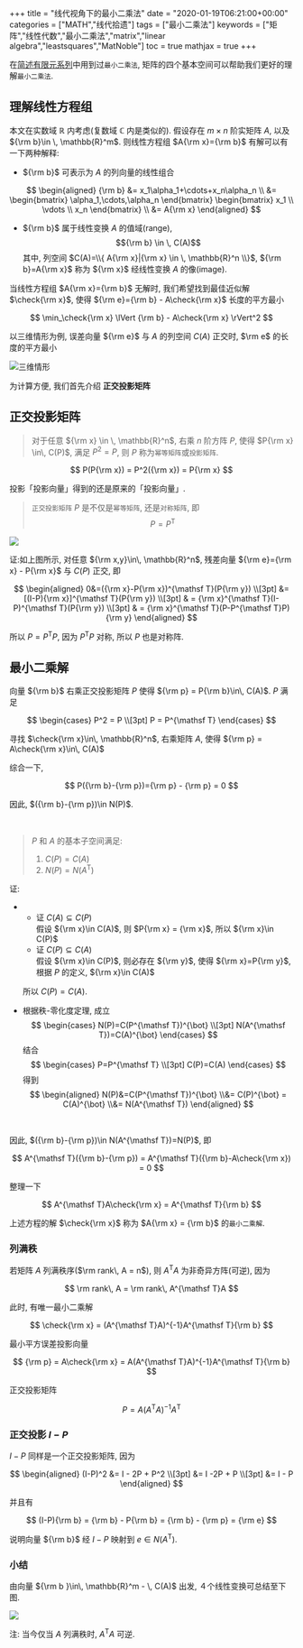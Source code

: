 +++
title = "线代视角下的最小二乘法"
date = "2020-01-19T06:21:00+00:00"
categories = ["MATH","线代拾遗"]
tags = ["最小二乘法"]
keywords = ["矩阵","线性代数","最小二乘法","matrix","linear algebra","leastsquares","MatNoble"]
toc = true
mathjax = true
+++

在[简述有限元系列](https://matnoble.me/categories/%E7%AE%80%E8%BF%B0%E6%9C%89%E9%99%90%E5%85%83/)中用到过`最小二乘法`, 矩阵的四个基本空间可以帮助我们更好的理解`最小二乘法`.

## 理解线性方程组

本文在实数域 $\mathbb{R}$ 内考虑(复数域 $\mathbb{C}$ 内是类似的). 假设存在 $m\times n$ 阶实矩阵 $A$, 以及 ${\rm b}\in \, \mathbb{R}^m$. 则线性方程组 $A{\rm x}={\rm b}$ 有解可以有一下两种解释:

- ${\rm b}$ 可表示为 $A$ 的列向量的线性组合

$$
\begin{aligned}
{\rm b} &= x_1\alpha_1+\cdots+x_n\alpha_n \\ &=
\begin{bmatrix}
\alpha_1,\cdots,\alpha_n
\end{bmatrix}
\begin{bmatrix}
x_1 \\ \vdots \\ x_n
\end{bmatrix} \\ &= A{\rm x}
\end{aligned}
$$

- ${\rm b}$ 属于线性变换 $A$ 的值域(range),
   $${\rm b} \in \, C(A)$$
   其中, 列空间 $C(A)=\\{ A{\rm x}|{\rm x} \in \, \mathbb{R}^n \\}$, ${\rm b}=A{\rm x}$ 称为 ${\rm x}$ 经线性变换 $A$ 的像(image).

当线性方程组 $A{\rm x}={\rm b}$ 无解时, 我们希望找到最佳近似解 $\check{\rm x}$, 使得 ${\rm e}={\rm b} - A\check{\rm x}$ 长度的平方最小

$$
\min_\check{\rm x} \lVert {\rm b} - A\check{\rm x} \rVert^2
$$

以三维情形为例, 误差向量 ${\rm e}$ 与 $A$ 的列空间 $C(A)$ 正交时, $\rm e$ 的长度的平方最小

![三维情形](https://imgkr.cn-bj.ufileos.com/390fed52-66a6-4c8f-80b1-366e381e2724.png)


为计算方便, 我们首先介绍 **正交投影矩阵**

## 正交投影矩阵

> 对于任意 ${\rm x} \in \, \mathbb{R}^n$, 右乘 $n$ 阶方阵 $P$, 使得 $P{\rm x} \in\, C(P)$, 满足 $P^2=P$, 则 $P$ 称为`幂等矩阵`或`投影矩阵`.

$$
P(P{\rm x}) = P^2({\rm x}) = P{\rm x}
$$

投影「投影向量」得到的还是原来的「投影向量」.

> `正交投影矩阵` $P$ 是不仅是`幂等矩阵`, 还是`对称矩阵`, 即
> $$ P = P^{\mathsf T} $$

![](https://imgkr.cn-bj.ufileos.com/b0b4f944-6b71-4b38-b89b-3bff3bfb6bc5.png)


证:如上图所示, 对任意 ${\rm x,y}\in\, \mathbb{R}^n$, 残差向量 ${\rm e}={\rm x} - P{\rm x}$ 与 $C(P)$ 正交, 即

$$
\begin{aligned}
0&=({\rm x}-P{\rm x})^{\mathsf T}(P{\rm y}) \\[3pt]
&= [(I-P){\rm x}]^{\mathsf T}(P{\rm y}) \\[3pt]
& = {\rm x}^{\mathsf T}(I-P)^{\mathsf T}(P{\rm y}) \\[3pt]
& = {\rm x}^{\mathsf T}(P-P^{\mathsf T}P){\rm y}
\end{aligned}
$$

所以 $P=P^{\mathsf T}P$, 因为 $P^{\mathsf T}P$ 对称, 所以 $P$ 也是对称阵.

## 最小二乘解

向量 ${\rm b}$ 右乘正交投影矩阵 $P$ 使得 ${\rm p}  = P{\rm b}\in\, C(A)$. $P$ 满足

$$
\begin{cases}
P^2 = P \\[3pt]
P = P^{\mathsf T}
\end{cases}
$$

寻找 $\check{\rm x}\in\, \mathbb{R}^n$, 右乘矩阵 $A$, 使得 ${\rm p} = A\check{\rm x}\in\, C(A)$

综合一下,

$$
P({\rm b}-{\rm p})={\rm p} - {\rm p} = 0
$$

因此, $({\rm b}-{\rm p})\in N(P)$.

<br />

> $P$ 和 $A$ 的基本子空间满足:
>
> 1. $C(P)=C(A)$
> 2. $N(P)=N(A^{\mathsf T})$

证:

- 
   - 证 $C(A)\subseteq C(P)$  
      假设 ${\rm x}\in C(A)$, 则 $P{\rm x} = {\rm x}$, 所以 ${\rm x}\in C(P)$
   - 证 $C(P)\subseteq C(A)$  
      假设 ${\rm x}\in C(P)$, 则必存在 ${\rm y}$, 使得 ${\rm x}=P{\rm y}$, 根据 $P$ 的定义, ${\rm x}\in C(A)$  
	  
    所以 $C(P)=C(A)$.

- 根据秩-零化度定理, 成立
   $$
   \begin{cases}
   N(P)=C(P^{\mathsf T})^{\bot} \\[3pt] N(A^{\mathsf T})=C(A)^{\bot}
   \end{cases}
   $$
   结合
   $$
   \begin{cases}
   P=P^{\mathsf T} \\[3pt] C(P)=C(A)
   \end{cases}
   $$
   得到
   $$
   \begin{aligned}
   N(P)&=C(P^{\mathsf T})^{\bot} \\&= C(P)^{\bot} = C(A)^{\bot} \\&= N(A^{\mathsf T})
   \end{aligned}
   $$

<br />

因此, $({\rm b}-{\rm p})\in N(A^{\mathsf T})=N(P)$, 即

$$
A^{\mathsf T}({\rm b}-{\rm p}) = A^{\mathsf T}({\rm b}-A\check{\rm x}) = 0
$$

整理一下

$$
A^{\mathsf T}A\check{\rm x} = A^{\mathsf T}{\rm b}
$$

上述方程的解 $\check{\rm x}$ 称为 $A{\rm x} = {\rm b}$ 的`最小二乘解`.

### 列满秩

若矩阵 $A$ 列满秩序($\rm rank\, A = n$), 则 $A^{\mathsf T}A$ 为非奇异方阵(可逆), 因为

$$
\rm rank\, A = \rm rank\, A^{\mathsf T}A
$$

此时, 有唯一最小二乘解

$$
\check{\rm x} = (A^{\mathsf T}A)^{-1}A^{\mathsf T}{\rm b}
$$

最小平方误差投影向量

$$
{\rm p} = A\check{\rm x} = A(A^{\mathsf T}A)^{-1}A^{\mathsf T}{\rm b}
$$

正交投影矩阵

$$
P = A(A^{\mathsf T}A)^{-1}A^{\mathsf T}
$$

### 正交投影 $I-P$

$I-P$ 同样是一个正交投影矩阵, 因为

$$
\begin{aligned}
(I-P)^2 &= I - 2P + P^2 \\[3pt] &= I -2P + P  \\[3pt] &= I - P
\end{aligned}
$$

并且有

$$
(I-P){\rm b} = {\rm b}  - P{\rm b} = {\rm b} - {\rm p} = {\rm e}
$$

说明向量 ${\rm b}$ 经 $I-P$ 映射到 $e \in N(A^{\mathsf T})$.

### 小结

由向量 ${\rm b }\in\, \mathbb{R}^m - \, C(A)$ 出发, ４个线性变换可总结至下图.

![](https://imgkr.cn-bj.ufileos.com/c90892a5-d7e5-4d69-9a87-e4d5dabfcd71.png)

注: 当今仅当 $A$ 列满秩时, $A^{\mathsf T}A$ 可逆.

<br />
